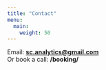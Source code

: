 ```yaml
---
title: "Contact"
menu:
  main:
    weight: 50
---
```


Email: **sc.analytics@gmail.com**  
Or book a call: **/booking/**